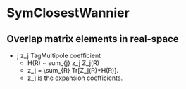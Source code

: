 # SymClosestWannier

## Overlap matrix elements in real-space
- j z_j TagMultipole coefficient
    - H(R) ~ sum_{j} z_j Z_j(R)
    - z_j = \sum_{R} Tr[Z_j(R)*H(R)].
    - z_j is the expansion coefficients.